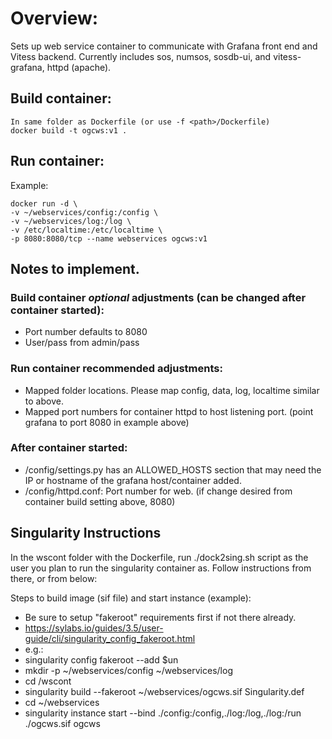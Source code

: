 # Overview:
Sets up web service container to communicate with Grafana front end and Vitess backend.
Currently includes sos, numsos, sosdb-ui, and vitess-grafana, httpd (apache).

## Build container:
	In same folder as Dockerfile (or use -f <path>/Dockerfile)
	docker build -t ogcws:v1 .

## Run container:

Example:

	docker run -d \
	-v ~/webservices/config:/config \
	-v ~/webservices/log:/log \
	-v /etc/localtime:/etc/localtime \
	-p 8080:8080/tcp --name webservices ogcws:v1

## Notes to implement.

### Build container _optional_ adjustments (can be changed after container started):
* Port number defaults to 8080
* User/pass from admin/pass

### Run container recommended adjustments:
* Mapped folder locations. Please map config, data, log, localtime similar to above.
* Mapped port numbers for container httpd to host listening port. (point grafana to port 8080 in example above)

### After container started:
* /config/settings.py has an ALLOWED_HOSTS section that may need the IP or hostname of the grafana host/container added.
* /config/httpd.conf: Port number for web. (if change desired from container build setting above, 8080)

## Singularity Instructions
In the wscont folder with the Dockerfile, run ./dock2sing.sh script as the user
you plan to run the singularity container as.  Follow instructions from there,
or from below:

Steps to build image (sif file) and start instance (example):
* Be sure to setup "fakeroot" requirements first if not there already.
*    https://sylabs.io/guides/3.5/user-guide/cli/singularity_config_fakeroot.html
*    e.g.:
*    singularity config fakeroot --add $un
*  mkdir -p ~/webservices/config ~/webservices/log
*  cd <PATH>/wscont
*  singularity build --fakeroot ~/webservices/ogcws.sif Singularity.def
*  cd ~/webservices
*  singularity instance start --bind ./config:/config,./log:/log,./log:/run ./ogcws.sif ogcws

